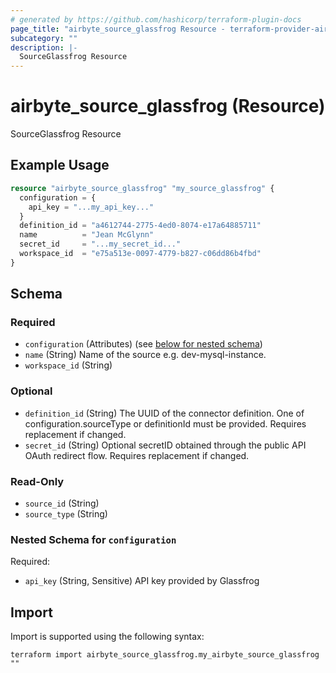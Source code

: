 ```yaml
---
# generated by https://github.com/hashicorp/terraform-plugin-docs
page_title: "airbyte_source_glassfrog Resource - terraform-provider-airbyte"
subcategory: ""
description: |-
  SourceGlassfrog Resource
---
```


# airbyte_source_glassfrog (Resource)

SourceGlassfrog Resource

## Example Usage

```terraform
resource "airbyte_source_glassfrog" "my_source_glassfrog" {
  configuration = {
    api_key = "...my_api_key..."
  }
  definition_id = "a4612744-2775-4ed0-8074-e17a64885711"
  name          = "Jean McGlynn"
  secret_id     = "...my_secret_id..."
  workspace_id  = "e75a513e-0097-4779-b827-c06dd86b4fbd"
}
```

<!-- schema generated by tfplugindocs -->
## Schema

### Required

- `configuration` (Attributes) (see [below for nested schema](#nestedatt--configuration))
- `name` (String) Name of the source e.g. dev-mysql-instance.
- `workspace_id` (String)

### Optional

- `definition_id` (String) The UUID of the connector definition. One of configuration.sourceType or definitionId must be provided. Requires replacement if changed.
- `secret_id` (String) Optional secretID obtained through the public API OAuth redirect flow. Requires replacement if changed.

### Read-Only

- `source_id` (String)
- `source_type` (String)

<a id="nestedatt--configuration"></a>
### Nested Schema for `configuration`

Required:

- `api_key` (String, Sensitive) API key provided by Glassfrog

## Import

Import is supported using the following syntax:

```shell
terraform import airbyte_source_glassfrog.my_airbyte_source_glassfrog ""
```
